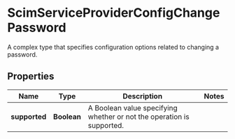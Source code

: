 

# ScimServiceProviderConfigChangePassword

A complex type that specifies configuration options related to changing a password.

## Properties

| Name | Type | Description | Notes |
|------------ | ------------- | ------------- | -------------|
|**supported** | **Boolean** | A Boolean value specifying whether or not the operation is supported. |  |



